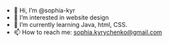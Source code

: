 - 👋 Hi, I’m @sophia-kyr
- 👀 I’m interested in website design
- 🌱 I’m currently learning Java, html, CSS.
- 📫 How to reach me: sophia.kyrychenko@gmail.com

<!---
sophia-kyr/sophia-kyr is a ✨ special ✨ repository because its `README.md` (this file) appears on your GitHub profile.
You can click the Preview link to take a look at your changes.
--->
